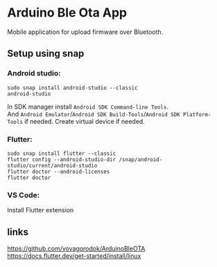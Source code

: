 # Arduino Ble Ota App
Mobile application for upload firmware over Bluetooth.

## Setup using snap
### Android studio:
```
sudo snap install android-studio --classic
android-studio
```
In SDK manager install `Android SDK Command-line Tools`.\
And `Android Emulator`/`Android SDK Build-Tools`/`Android SDK Platform-Tools` if needed.
Create virtual device if needed.

### Flutter:
```
sudo snap install flutter --classic
flutter config --android-studio-dir /snap/android-studio/current/android-studio
flutter doctor --android-licenses
flutter doctor
```

### VS Code:
Install Flutter extension

## links
https://github.com/vovagorodok/ArduinoBleOTA
https://docs.flutter.dev/get-started/install/linux